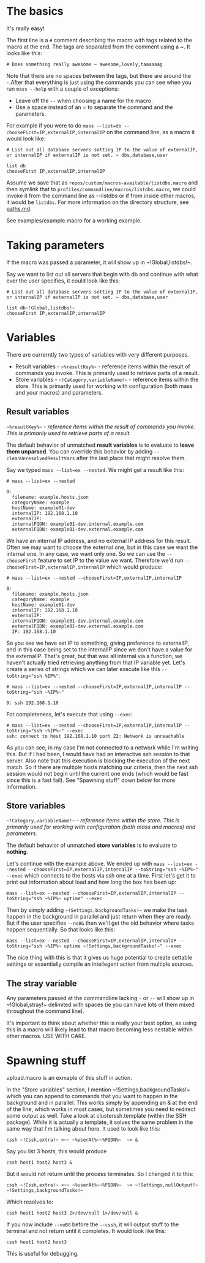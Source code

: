 # The basics
It's really easy!

The first line is a `#` comment describing the macro with tags related to the macro at the end. The tags are separated from the comment using a ~. It looks like this:

    # Does something really awesome ~ awesome,lovely,taaaaaag

Note that there are no spaces between the tags, but there are around the `~`.After that everything is just using the commands you can see when you run `mass --help` with a couple of exceptions:

 * Leave off the `--` when choosing a name for the macro.
 * Use a space instead of an = to separate the command and the parameters.
 
For example if you were to do `mass --list=db --chooseFirst=IP,externalIP,internalIP` on the command line, as a macro it would look like:

    # List out all database servers setting IP to the value of externalIP, or internalIP if externalIP is not set. ~ dbs,database,user
    
    list db
    chooseFirst IP,externalIP,internalIP
 
Assume we save that as `repos/custom/macros-available/listdbs.macro` and then symlink that to `profiles/commandline/macros/listdbs.macro`, we could invoke it from the command line as --listdbs or if from inside other macros, it would be `listdbs`. For more information on the directory structure, see [paths.md](paths.md).

See examples/example.macro for a working example.

# Taking parameters
If the macro was passed a parameter, it will show up in ~!Global,listdbs!~.

Say we want to list out all servers that begin with db and continue with what ever the user specifies, it could look like this:

    # List out all database servers setting IP to the value of externalIP, or internalIP if externalIP is not set. ~ dbs,database,user
    
    list db~!Global,listdbs!~
    chooseFirst IP,externalIP,internalIP


# Variables
There are currerntly two types of variables with very different purposes.

 * Result variables - `~%resultKey%~` - reference items within the result of commands you invoke. This is primarily used to retrieve parts of a result.
 * Store variables - `~!Category,variableName!~` - reference items within the store. This is primarily used for working with configuration (both mass and your macros) and parameters.

## Result variables
`~%resultKey%~` - *reference items within the result of commands you invoke. This is primarily used to retrieve parts of a result.*

The default behavior of unmatched **result variables** is to evaluate to **leave them unparsed**. You can override this behavior by adding `--cleanUnresolvedResultVars` after the last place that might resolve them.

Say we typed `mass --list=ex --nested`. We might get a result like this:

    # mass --list=ex --nested
    
    0: 
      filename: example.hosts.json
      categoryName: example
      hostName: example01-dev
      internalIP: 192.168.1.10
      externalIP: 
      internalFQDN: example01-dev.internal.example.com
      externalFQDN: example01-dev.external.example.com
      
We have an internal IP address, and no external IP address for this result. Often we may want to choose the external one, but in this case we want the internal one. In any case, we want only one. So we can use the `--chooseFirst` feature to set IP to the value we want. Therefore we'd run `--chooseFirst=IP,externalIP,internalIP` which would produce:
      
    # mass --list=ex --nested --chooseFirst=IP,externalIP,internalIP
    
    0: 
      filename: example.hosts.json
      categoryName: example
      hostName: example01-dev
      internalIP: 192.168.1.10
      externalIP: 
      internalFQDN: example01-dev.internal.example.com
      externalFQDN: example01-dev.external.example.com
      IP: 192.168.1.10

So you see we have set IP to something, giving preference to externalIP, and in this case being set to the internalIP since we don't have a value for the externalIP. That's great, but that was all internal via a function; we haven't actually tried retrieving anything from that IP variable yet. Let's create a series of strings which we can later execute like this `--toString="ssh %IP%"`:

    # mass --list=ex --nested --chooseFirst=IP,externalIP,internalIP --toString="ssh ~%IP%~"
    
    0: ssh 192.168.1.10

For completeness, let's execute that using `--exec`:

    # mass --list=ex --nested --chooseFirst=IP,externalIP,internalIP --toString="ssh ~%IP%~" --exec
    ssh: connect to host 192.168.1.10 port 22: Network is unreachable

As you can see, in my case I'm not connected to a network while I'm writing this. But if I had been, I would have had an interactive ssh session to that server. Also note that this execution is blocking the execution of the next match. So if there are multiple hosts matching our criteria, then the next ssh session would not begin until the current one ends (which would be fast since this is a fast fail). See "Spawning stuff" down below for more information.

## Store variables
`~!Category,variableName!~` - *reference items within the store. This is primarily used for working with configuration (both mass and macros) and parameters.*

The default behavior of unmatched **store variables** is to evaluate to **nothing**.

Let's continue with the example above. We ended up with `mass --list=ex --nested --chooseFirst=IP,externalIP,internalIP --toString="ssh ~%IP%~" --exec` which connects to the hosts via ssh one at a time. First let's get it to print out information about load and how long the box has been up:

    mass --list=ex --nested --chooseFirst=IP,externalIP,internalIP --toString="ssh ~%IP%~ uptime" --exec

Then by simply adding `~!Settings,backgroundTasks!~` we make the task happen in the background in parallel and just return when they are ready. But if the user specifies `--noBG` then we'll get the old behavior where tasks happen sequentially. So that looks like this:

    mass --list=ex --nested --chooseFirst=IP,externalIP,internalIP --toString="ssh ~%IP%~ uptime ~!Settings,backgroundTasks!~" --exec

The nice thing with this is that it gives us huge potential to create settable settings or essentially compile an intellegent action from multiple sources.

## The stray variable
Any parameters passed at the commandline lacking `-` or `--` will show up in ~!Global,stray!~ delimited with spaces (ie you can have lots of them mixed throughout the command line).

It's important to think about whether this is really your best option, as using this in a macro will likely lead to that macro becoming less nestable within other macros. USE WITH CARE.

# Spawning stuff

upload.macro is an exmaple of this stuff in action.

In the "Store variables" section, I mention ~!Settings,backgroundTasks!~ which you can append to commands that you want to happen in the background and in parallel. This works simply by appending an & at the end of the line, which works in most cases, but sometimes you need to redirect some output as well. Take a look at clusterssh.template (within the SSH package). While it is actually a template, it solves the same problem in the same way that I'm talking about here. It used to look like this:

    cssh ~!Cssh,extra!~ <~~ ~%userAt%~~%FQDN%~  ~> &

Say you list 3 hosts, this would produce

    cssh host1 host2 host3 &

But it would not return until the process terminates. So I changed it to this:

    cssh ~!Cssh,extra!~ <~~ ~%userAt%~~%FQDN%~  ~> ~!Settings,nullOutput!~ ~!Settings,backgroundTasks!~

Which resolves to:

    cssh host1 host2 host3 2>/dev/null 1>/dev/null &

If you now include `--noBG` before the `--cssh`, it will output stuff to the terminal and not return until it completes. It would look like this:

    cssh host1 host2 host3

This is useful for debugging.